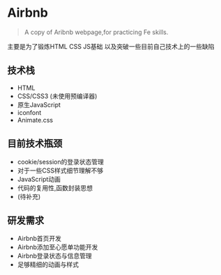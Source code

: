 # Airbnb
> A copy of Aribnb webpage,for practicing Fe skills.

主要是为了锻炼HTML CSS JS基础 以及突破一些目前自己技术上的一些缺陷
## 技术栈
+ HTML
+ CSS/CSS3 (未使用预编译器)
+ 原生JavaScript
+ iconfont
+ Animate.css

## 目前技术瓶颈
+ cookie/session的登录状态管理
+ 对于一些CSS样式细节理解不够
+ JavaScript动画
+ 代码的复用性,函数封装思想
+ (待补充)

## 研发需求
+ Airbnb首页开发
+ Airbnb添加至心愿单功能开发
+ Airbnb登录状态与信息管理
+ 足够精细的动画与样式